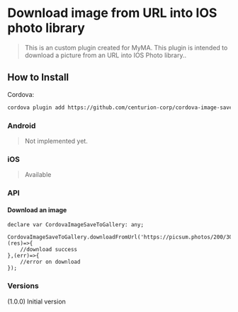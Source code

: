 # Download image from URL into IOS photo library 
> This is an custom plugin created for MyMA.
> This plugin is intended to download a picture from an URL into IOS Photo library..

## How to Install

Cordova:
```bash
cordova plugin add https://github.com/centurion-corp/cordova-image-save-to-gallery.git
```

### Android
> Not implemented yet.

### iOS
> Available


### API

#### Download an image

```
declare var CordovaImageSaveToGallery: any;

CordovaImageSaveToGallery.downloadFromUrl('https://picsum.photos/200/300',(res)=>{
    //download success
},(err)=>{
    //error on download
});
```


### Versions  
(1.0.0) Initial version  
